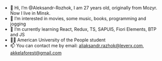 - 👋 Hi, I’m @Aleksandr-Rozhok, I am 27 years old, originally from Mozyr. Now I live in Minsk.
- 👀 I’m interested in movies, some music, books, programming and jogging
- 🌱 I’m currently learning React, Redux, TS, SAPUI5, Fiori Elements, BTP and JS
- 🧑‍🎓 American University of the People student
- 📫 You can contact me by email: aliaksandr.razhok@leverx.com, akkelaforest@gmail.com


<!---
Aleksandr-Rozhok/Aleksandr-Rozhok is a ✨ special ✨ repository because its `README.md` (this file) appears on your GitHub profile.
You can click the Preview link to take a look at your changes.
--->
